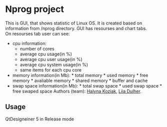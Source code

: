 # Nprog project

This is GUI, that shows statistic of Linux OS. It is created based on information from /nprog directory. GUI has resourses and chart tabs.<br>
On resourses tab user can see:
* cpu information:
  * number of cores
  * average cpu usage(in %)
  * average cpu user usage(in %)
  * average cpu system usage(in %)
  * same items for each cpu core
* memory information(in Mb):
        * total memory
        * used memory
        * free memory
        * avaliable memory
        * shared memory
        * buffer and cache
* swap space information(in Mb):
        * total swap space
        * used swap space
        * free swaped space
Authors (team): [Halyna Koziak](https://github.com/hkoziak),  [Liia Dulher](https://github.com/LiiaDulher).


## Usage
QtDesigneiner 5 in Release mode

